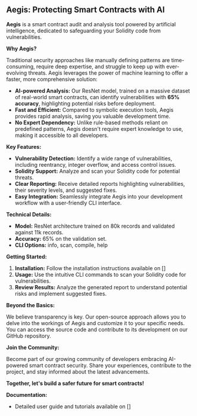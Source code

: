 ## Aegis: Protecting Smart Contracts with AI

**Aegis** is a smart contract audit and analysis tool powered by artificial intelligence, dedicated to safeguarding your Solidity code from vulnerabilities. 

**Why Aegis?**

Traditional security approaches like manually defining patterns are time-consuming, require deep expertise, and struggle to keep up with ever-evolving threats. Aegis leverages the power of machine learning to offer a faster, more comprehensive solution:

* **AI-powered Analysis:** Our ResNet model, trained on a massive dataset of real-world smart contracts, can identify vulnerabilities with **65% accuracy**, highlighting potential risks before deployment.
* **Fast and Efficient:** Compared to symbolic execution tools, Aegis provides rapid analysis, saving you valuable development time.
* **No Expert Dependency:** Unlike rule-based methods reliant on predefined patterns, Aegis doesn't require expert knowledge to use, making it accessible to all developers.

**Key Features:**

* **Vulnerability Detection:** Identify a wide range of vulnerabilities, including reentrancy, integer overflow, and access control issues.
* **Solidity Support:** Analyze and scan your Solidity code for potential threats.
* **Clear Reporting:** Receive detailed reports highlighting vulnerabilities, their severity levels, and suggested fixes.
* **Easy Integration:** Seamlessly integrate Aegis into your development workflow with a user-friendly CLI interface.

**Technical Details:**

* **Model:** ResNet architecture trained on 80k records and validated against 11k records.
* **Accuracy:** 65% on the validation set.
* **CLI Options:** info, scan, compile, help

**Getting Started:**

1. **Installation:** Follow the installation instructions available on []
2. **Usage:** Use the intuitive CLI commands to scan your Solidity code for vulnerabilities.
3. **Review Results:** Analyze the generated report to understand potential risks and implement suggested fixes.

**Beyond the Basics:**

We believe transparency is key. Our open-source approach allows you to delve into the workings of Aegis and customize it to your specific needs. You can access the source code and contribute to its development on our GitHub repository.

**Join the Community:**

Become part of our growing community of developers embracing AI-powered smart contract security. Share your experiences, contribute to the project, and stay informed about the latest advancements.

**Together, let's build a safer future for smart contracts!**

**Documentation:**

* Detailed user guide and tutorials available on []